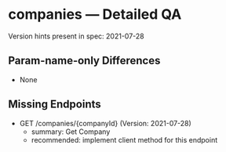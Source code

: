 # companies — Detailed QA

Version hints present in spec: 2021-07-28

## Param-name-only Differences
- None

## Missing Endpoints
- GET /companies/{companyId} (Version: 2021-07-28)
  - summary: Get Company
  - recommended: implement client method for this endpoint
